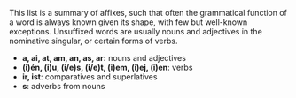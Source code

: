 This list is a summary of affixes, such that often the grammatical function of a
word is always known given its shape, with few but well-known exceptions.
Unsuffixed words are usually nouns and adjectives in the nominative singular, or
certain forms of verbs.

- **a, ai, at, am, an, as, ar:** nouns and adjectives
- **(i)én, (i)u, (i/e)s, (i/e)t, (i)em, (i)ej, (i)en**: verbs
- **ir, ist**: comparatives and superlatives
- **s**: adverbs from nouns
